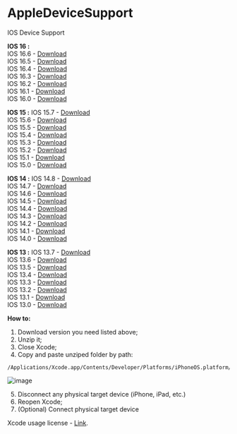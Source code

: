 # AppleDeviceSupport
IOS Device Support 

**IOS 16 :**  
IOS 16.6 - [Download](https://github.com/saihurrozi/AppleDeviceSupport/blob/main/iOSDeviceSupport/16.6.zip)  
IOS 16.5 - [Download](https://github.com/saihurrozi/AppleDeviceSupport/blob/main/iOSDeviceSupport/16.5.zip)  
IOS 16.4 - [Download](https://github.com/saihurrozi/AppleDeviceSupport/blob/main/iOSDeviceSupport/16.4.zip)  
IOS 16.3 - [Download](https://github.com/saihurrozi/AppleDeviceSupport/blob/main/iOSDeviceSupport/16.3.zip)  
IOS 16.2 - [Download](https://github.com/saihurrozi/AppleDeviceSupport/blob/main/iOSDeviceSupport/16.2.zip)  
IOS 16.1 - [Download](https://github.com/saihurrozi/AppleDeviceSupport/blob/main/iOSDeviceSupport/16.1.zip)  
IOS 16.0 - [Download](https://github.com/saihurrozi/AppleDeviceSupport/blob/main/iOSDeviceSupport/16.0.zip)  

**IOS 15 :**
IOS 15.7 - [Download](https://github.com/saihurrozi/AppleDeviceSupport/blob/main/iOSDeviceSupport/15.7.zip)  
IOS 15.6 - [Download](https://github.com/saihurrozi/AppleDeviceSupport/blob/main/iOSDeviceSupport/15.6.zip)  
IOS 15.5 - [Download](https://github.com/saihurrozi/AppleDeviceSupport/blob/main/iOSDeviceSupport/15.5.zip)  
IOS 15.4 - [Download](https://github.com/saihurrozi/AppleDeviceSupport/blob/main/iOSDeviceSupport/15.4.zip)  
IOS 15.3 - [Download](https://github.com/saihurrozi/AppleDeviceSupport/blob/main/iOSDeviceSupport/15.3.zip)  
IOS 15.2 - [Download](https://github.com/saihurrozi/AppleDeviceSupport/blob/main/iOSDeviceSupport/15.2.zip)  
IOS 15.1 - [Download](https://github.com/saihurrozi/AppleDeviceSupport/blob/main/iOSDeviceSupport/15.1.zip)  
IOS 15.0 - [Download](https://github.com/saihurrozi/AppleDeviceSupport/blob/main/iOSDeviceSupport/15.0.zip)  

**IOS 14 :**
IOS 14.8 - [Download](https://github.com/saihurrozi/AppleDeviceSupport/blob/main/iOSDeviceSupport/14.8.zip)  
IOS 14.7 - [Download](https://github.com/saihurrozi/AppleDeviceSupport/blob/main/iOSDeviceSupport/14.7.zip)  
IOS 14.6 - [Download](https://github.com/saihurrozi/AppleDeviceSupport/blob/main/iOSDeviceSupport/14.6.zip)  
IOS 14.5 - [Download](https://github.com/saihurrozi/AppleDeviceSupport/blob/main/iOSDeviceSupport/14.5.zip)  
IOS 14.4 - [Download](https://github.com/saihurrozi/AppleDeviceSupport/blob/main/iOSDeviceSupport/14.4.zip)  
IOS 14.3 - [Download](https://github.com/saihurrozi/AppleDeviceSupport/blob/main/iOSDeviceSupport/14.3.zip)  
IOS 14.2 - [Download](https://github.com/saihurrozi/AppleDeviceSupport/blob/main/iOSDeviceSupport/14.2.zip)  
IOS 14.1 - [Download](https://github.com/saihurrozi/AppleDeviceSupport/blob/main/iOSDeviceSupport/14.1.zip)  
IOS 14.0 - [Download](https://github.com/saihurrozi/AppleDeviceSupport/blob/main/iOSDeviceSupport/14.0.zip)  

**IOS 13 :**
IOS 13.7 - [Download](https://github.com/saihurrozi/AppleDeviceSupport/blob/main/iOSDeviceSupport/13.7.zip)  
IOS 13.6 - [Download](https://github.com/saihurrozi/AppleDeviceSupport/blob/main/iOSDeviceSupport/13.6.zip)  
IOS 13.5 - [Download](https://github.com/saihurrozi/AppleDeviceSupport/blob/main/iOSDeviceSupport/13.5.zip)  
IOS 13.4 - [Download](https://github.com/saihurrozi/AppleDeviceSupport/blob/main/iOSDeviceSupport/13.4.zip)  
IOS 13.3 - [Download](https://github.com/saihurrozi/AppleDeviceSupport/blob/main/iOSDeviceSupport/13.3.zip)  
IOS 13.2 - [Download](https://github.com/saihurrozi/AppleDeviceSupport/blob/main/iOSDeviceSupport/13.2.zip)  
IOS 13.1 - [Download](https://github.com/saihurrozi/AppleDeviceSupport/blob/main/iOSDeviceSupport/13.1.zip)  
IOS 13.0 - [Download](https://github.com/saihurrozi/AppleDeviceSupport/blob/main/iOSDeviceSupport/13.0.zip)  

**How to:**  
  1. Download version you need listed above;
  2. Unzip it;
  3. Close Xcode;
  4. Copy and paste unziped folder by path:  
     
    /Applications/Xcode.app/Contents/Developer/Platforms/iPhoneOS.platform/DeviceSupport/  
![image](https://github.com/saihurrozi/AppleDeviceSupport/assets/15244248/bfd45ec9-1d8f-48d9-81a4-fea4597b96d6)

  5. Disconnect any physical target device (iPhone, iPad, etc.)
  6. Reopen Xcode;
  7. (Optional) Connect physical target device

Xcode usage license - [Link](https://www.apple.com/legal/sla/docs/xcode.pdf).
